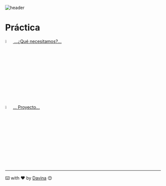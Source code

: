
![header](https://capsule-render.vercel.app/api?type=waving&color=auto&height=260&section=header&text=%20API%20GOKU&fontSize=90&animation=fadeIn&fontAlignY=38&desc=Davina%20Medina&descAlignY=61&descAlign=87)





 # Práctica 



[ <img style={ width=5%}  src="https://media2.giphy.com/media/dieGgjBPDS9jy/giphy.webp?cid=ecf05e473djor0yx8e2bdujbplhfnea8z52wwsfsn4jbnzjs&rid=giphy.webp&ct=g" alt="alt text" title="GIT"/>
...¿Qué necesitamos?... ](./Practica.pdf) 

[   <img style={ width=5%}  src="https://media4.giphy.com/media/1S5zDKW1VFAUU/giphy.webp?cid=ecf05e47n0bu1wieyj0yxo1s56kr5hb6hg3x0k09tv76rpxd&rid=giphy.webp&ct=g" alt="alt text" title="GIT"/>... Proyecto...](./Goku-Api)

__________
  ⌨️ with ❤️ by [Davina](https://www.linkedin.com/in/davinamedina/) 😊
